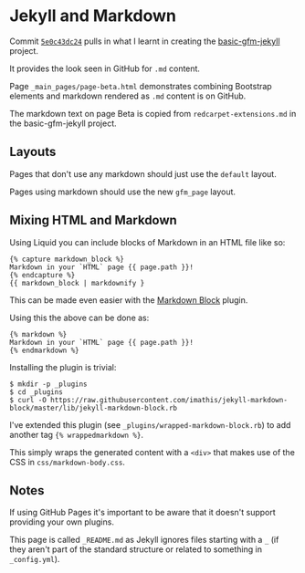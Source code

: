 Jekyll and Markdown
===================

Commit [`5e0c43dc24`](https://github.com/george-hawkins/authsite/commit/5e0c43dc24) pulls in what I learnt in creating the [basic-gfm-jekyll](https://github.com/george-hawkins/basic-gfm-jekyll) project.

It provides the look seen in GitHub for `.md` content.

Page `_main_pages/page-beta.html` demonstrates combining Bootstrap elements and markdown rendered as `.md` content is on GitHub.

The markdown text on page Beta is copied from `redcarpet-extensions.md` in the basic-gfm-jekyll project.

Layouts
-------

Pages that don't use any markdown should just use the `default` layout.

Pages using markdown should use the new `gfm_page` layout.

Mixing HTML and Markdown
------------------------

Using Liquid you can include blocks of Markdown in an HTML file like so:

    {% capture markdown_block %}
    Markdown in your `HTML` page {{ page.path }}!
    {% endcapture %}
    {{ markdown_block | markdownify }

This can be made even easier with the [Markdown Block](https://github.com/imathis/jekyll-markdown-block) plugin.

Using this the above can be done as:

    {% markdown %}
    Markdown in your `HTML` page {{ page.path }}!
    {% endmarkdown %}

Installing the plugin is trivial:

    $ mkdir -p _plugins
    $ cd _plugins
    $ curl -O https://raw.githubusercontent.com/imathis/jekyll-markdown-block/master/lib/jekyll-markdown-block.rb

I've extended this plugin (see `_plugins/wrapped-markdown-block.rb`) to add another tag `{% wrappedmarkdown %}`.

This simply wraps the generated content with a `<div>` that makes use of the CSS in `css/markdown-body.css`.

Notes
-----

If using GitHub Pages it's important to be aware that it doesn't support providing your own plugins.

This page is called `_README.md` as Jekyll ignores files starting with a `_` (if they aren't part of the standard structure or related to something in `_config.yml`).
